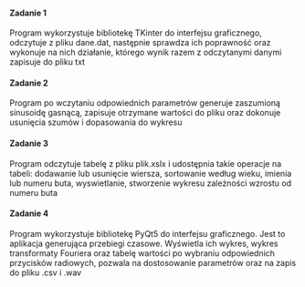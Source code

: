 #### Zadanie 1
Program wykorzystuje bibliotekę TKinter do interfejsu graficznego, odczytuje z pliku dane.dat, następnie sprawdza ich poprawność oraz wykonuje na nich działanie, którego wynik razem z odczytanymi danymi zapisuje do pliku txt
#### Zadanie 2
Program po wczytaniu odpowiednich parametrów generuje zaszumioną sinusoidę gasnącą, zapisuje otrzymane wartości do pliku oraz dokonuje usunięcia szumów i dopasowania do wykresu
#### Zadanie 3
Program odczytuje tabelę z pliku plik.xslx i udostępnia takie operacje na tabeli: dodawanie lub usunięcie wiersza, sortowanie według wieku, imienia lub numeru buta, wyswietlanie, stworzenie wykresu zależności wzrostu od numeru buta
#### Zadanie 4
Program wykorzystuje bibliotekę PyQt5 do interfejsu graficznego. Jest to aplikacja generująca przebiegi czasowe. Wyświetla ich wykres, wykres transformaty Fouriera oraz tabelę wartości po wybraniu odpowiednich przycisków radiowych, pozwala na dostosowanie parametrów oraz na zapis do pliku .csv i .wav
